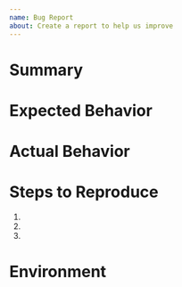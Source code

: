 ```yaml
---
name: Bug Report
about: Create a report to help us improve
---
```


# Summary
<!-- Tell us what the bug is -->

# Expected Behavior
<!--- Tell us what should happen -->

# Actual Behavior
<!--- Tell us what happens instead of the expected behavior -->

# Steps to Reproduce
1.
2.
3.

# Environment
<!-- Tell us where on the platform it happens -->
<!-- e.g. desktop or mobile version, your browser, operating system -->
